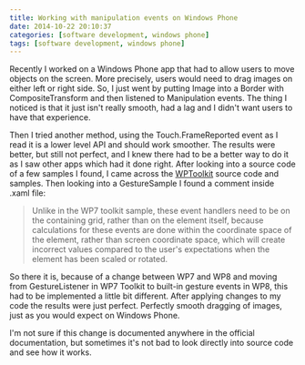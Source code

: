 ```yaml
---
title: Working with manipulation events on Windows Phone
date: 2014-10-22 20:10:37
categories: [software development, windows phone]
tags: [software development, windows phone]
---
```

Recently I worked on a Windows Phone app that had to allow users to move objects on the screen. More precisely, users would need to drag images on either left or right side. So, I just went by putting Image into a Border with CompositeTransform and then listened to Manipulation events. The thing I noticed is that it just isn't really smooth, had a lag and I didn't want users to have that experience. 
<!--more-->

Then I tried another method, using the Touch.FrameReported event as I read it is a lower level API and should work smoother. The results were better, but still not perfect, and I knew there had to be a better way to do it as I saw other apps which had it done right. After looking into a source code of a few samples I found, I came across the [WPToolkit](https://phone.codeplex.com/SourceControl/latest) source code and samples. Then looking into a GestureSample I found a comment inside .xaml file: 

> Unlike in the WP7 toolkit sample, these event handlers need to be on the containing grid, rather than on the element itself, because calculations for these events are done within the coordinate space of the element, rather than screen coordinate space, which will create incorrect values compared to the user's expectations when the element has been scaled or rotated. 

So there it is, because of a change between WP7 and WP8 and moving from GestureListener in WP7 Toolkit to built-in gesture events in WP8, this had to be implemented a little bit different. After applying changes to my code the results were just perfect. Perfectly smooth dragging of images, just as you would expect on Windows Phone.

I'm not sure if this change is documented anywhere in the official documentation, but sometimes it's not bad to look directly into source code and see how it works.